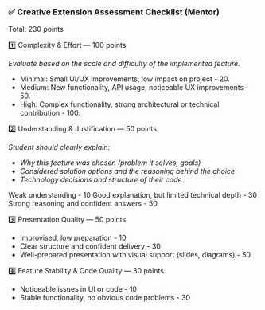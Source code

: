 ### ✅ Creative Extension Assessment Checklist (Mentor)

Total: 230 points

1️⃣ Complexity & Effort — 100 points

_Evaluate based on the scale and difficulty of the implemented feature._

- Minimal: Small UI/UX improvements, low impact on project - 20.
- Medium: New functionality, API usage, noticeable UX improvements - 50.
- High: Complex functionality, strong architectural or technical contribution - 100.

2️⃣ Understanding & Justification — 50 points

_Student should clearly explain:_

- _Why this feature was chosen (problem it solves, goals)_
- _Considered solution options and the reasoning behind the choice_
- _Technology decisions and structure of their code_

Weak understanding - 10
Good explanation, but limited technical depth - 30
Strong reasoning and confident answers - 50

3️⃣ Presentation Quality — 50 points

- Improvised, low preparation - 10
- Clear structure and confident delivery - 30
- Well-prepared presentation with visual support (slides, diagrams) - 50

4️⃣ Feature Stability & Code Quality — 30 points

- Noticeable issues in UI or code - 10
- Stable functionality, no obvious code problems - 30
